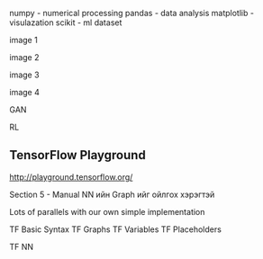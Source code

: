 numpy - numerical processing
pandas - data analysis
matplotlib - visulazation
scikit - ml dataset

image 1

image 2

image 3

image 4

GAN

RL



TensorFlow Playground
---------------------
http://playground.tensorflow.org/

Section 5 - Manual NN ийн Graph ийг ойлгох хэрэгтэй

Lots of parallels with our own simple implementation


TF Basic Syntax
TF Graphs
TF Variables
TF Placeholders



TF NN



